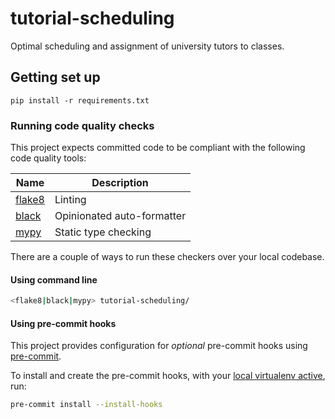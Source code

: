 # tutorial-scheduling
Optimal scheduling and assignment of university tutors to classes.

## Getting set up

```
pip install -r requirements.txt
```

### Running code quality checks

This project expects committed code to be compliant with the following code quality tools:

| Name                                      | Description                |
| ----------------------------------------- | -------------------------- |
| [flake8](https://github.com/PyCQA/flake8) | Linting                    |
| [black](https://github.com/python/black)  | Opinionated auto-formatter |
| [mypy](https://github.com/python/mypy)    | Static type checking       |

There are a couple of ways to run these checkers over your local codebase.

#### Using command line

```bash
<flake8|black|mypy> tutorial-scheduling/
```

#### Using pre-commit hooks

This project provides configuration for _optional_ pre-commit hooks using [pre-commit](https://github.com/pre-commit/pre-commit).

To install and create the pre-commit hooks, with your [local virtualenv active](#local-python-environment), run:

```bash
pre-commit install --install-hooks
```